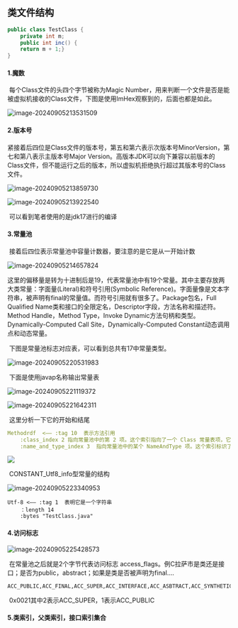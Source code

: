## 类文件结构

```java
public class TestClass {
	private int m;
	public int inc() {
	return m + 1;}
}
```

#### 1.魔数

​	每个Class文件的头四个字节被称为Magic Number，用来判断一个文件是否是能被虚拟机接收的Class文件，下图是使用ImHex观察到的，后面也都是如此。

![image-20240905213531509](C:\Users\lord2\AppData\Roaming\Typora\typora-user-images\image-20240905213531509.png)

#### 2.版本号

​	紧接着后四位是Class文件的版本号，第五和第六表示次版本号MinorVersion，第七和第八表示主版本号Major Version。高版本JDK可以向下兼容以前版本的Class文件，但不能运行之后的版本，所以虚拟机拒绝执行超过其版本号的Class文件。

![image-20240905213859730](C:\Users\lord2\AppData\Roaming\Typora\typora-user-images\image-20240905213859730.png)

![image-20240905213922540](C:\Users\lord2\AppData\Roaming\Typora\typora-user-images\image-20240905213922540.png)

​	可以看到笔者使用的是jdk17进行的编译

#### 3.常量池

​	接着后四位表示常量池中容量计数器，要注意的是它是从一开始计数

![image-20240905214657824](C:\Users\lord2\AppData\Roaming\Typora\typora-user-images\image-20240905214657824.png)

​	这里的偏移量是转为十进制后是19，代表常量池中有19个常量。其中主要存放两大类常量：字面量(Literal)和符号引用(Symbolic Reference)。字面量像是文本字符串，被声明有final的常量值。而符号引用就有很多了。Package包名，Full Qualified Name类和接口的全限定名，Descriptor字段，方法名称和描述符。Method Handle，Method Type，Invoke Dynamic方法句柄和类型。Dynamically-Computed Call Site，Dynamically-Computed Constant动态调用点和动态常量。

​	下图是常量池标志对应表，可以看到总共有17中常量类型。

![image-20240905220531983](C:\Users\lord2\AppData\Roaming\Typora\typora-user-images\image-20240905220531983.png)

​	下面是使用javap名称输出常量表

![image-20240905221119372](C:\Users\lord2\AppData\Roaming\Typora\typora-user-images\image-20240905221119372.png)

![image-20240905221642311](C:\Users\lord2\AppData\Roaming\Typora\typora-user-images\image-20240905221642311.png)	

​	这里分析一下它的开始和结尾

```yaml
Methodrdf  <—— :tag 10	表示方法引用
	:class_index 2 指向常量池中的第 2 项。这个索引指向了一个 Class 常量表项，它标识了这个方法所属的类或接口
	:name_and_type_index 3  指向常量池中的某个 NameAndType 项。这个索引标识了该方法的名称和签名（即方法参数和返回值的类型）
```

![](C:\Users\lord2\AppData\Roaming\Typora\typora-user-images\image-20240905223525931.png)

​	CONSTANT_Utf8_info型常量的结构  

![image-20240905223340953](C:\Users\lord2\AppData\Roaming\Typora\typora-user-images\image-20240905223340953.png)

```
Utf-8 <—— :tag 1  表明它是一个字符串
	：length 14 
	:bytes "TestClass.java"
```

#### 4.访问标志

![image-20240905225428573](C:\Users\lord2\AppData\Roaming\Typora\typora-user-images\image-20240905225428573.png)

​	在常量池之后就是2个字节代表访问标志 access_flags。例C拉萨市是类还是接口；是否为public，abstract；如果是类是否被声明为final....

```
ACC_PUBLIC,ACC_FINAL,ACC_SUPER,ACC_INTERFACE,ACC_ASBTRACT,ACC_SYNTHETIC,ACC_ANNOTATION,ACC_ENUM,ACC_MODULE
```

​	0x0021其中2表示ACC_SUPER，1表示ACC_PUBLIC

#### 5.类索引，父类索引，接口索引集合